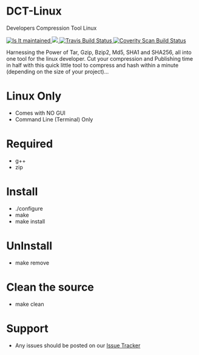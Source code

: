 # DCT-Linux
Developers Compression Tool Linux

<a href="http://isitmaintained.com/project/DevWorksOSI/Dev-CT" target="_blank">
<img alt="Is It maintained"
  src="http://isitmaintained.com/badge/resolution/DevWorksOSI/Dev-CT.svg">
  </a>
 <a href="http://isitmaintained.com/project/DevWorksOSI/Dev-CT" target="_blank"> 
<img src="http://isitmaintained.com/badge/open/DevWorksOSI/Dev-CT.svg">
</a>
<a href="https://travis-ci.org/DevWorksOSI/Dev-CT/" target="_blank">
<img alt="Travis Build Status"
  src="https://travis-ci.org/DevWorksOSI/Dev-CT.svg?branch=master">
</a>
<a href="https://scan.coverity.com/projects/dev-ct" target="_blank">
  <img alt="Coverity Scan Build Status"
       src="https://scan.coverity.com/projects/10412/badge.svg"/>
</a>

Harnessing the Power of Tar, Gzip, Bzip2, Md5, SHA1 and SHA256, all into one tool for the linux developer.
Cut your compression and Publishing time in half with this quick little tool to compress and hash within a minute (depending on the size of your project)...

# Linux Only
- Comes with NO GUI
- Command Line (Terminal) Only

# Required
- g++
- zip

# Install
- ./configure
- make
- make install

# UnInstall
- make remove

# Clean the source
- make clean

# Support
- Any issues should be posted on our <a href="https://github.com/DevWorksOSI/Dev-CT/issues">Issue Tracker</a>
